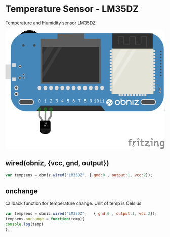 # Temperature Sensor - LM35DZ
Temperature and Humidity sensor LM35DZ




![photo of AnalogTempratureSensor](./wired.png)




## wired(obniz, {vcc, gnd, output})
```javascript
var tempsens = obniz.wired("LM35DZ", { gnd:0 , output:1, vcc:2});
```

## onchange
callback function for temperature change.
Unit of temp is Celsius

```javascript
var tempsens = obniz.wired("LM35DZ",   { gnd:0 , output:1, vcc:2});
tempsens.onchange = function(temp){
console.log(temp)
};
```
 

